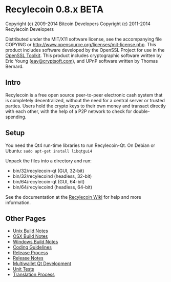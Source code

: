 Recylecoin 0.8.x BETA
====================

Copyright (c) 2009-2014 Bitcoin Developers
Copyright (c) 2011-2014 Recylecoin Developers

Distributed under the MIT/X11 software license, see the accompanying
file COPYING or http://www.opensource.org/licenses/mit-license.php.
This product includes software developed by the OpenSSL Project for use in the [OpenSSL Toolkit](http://www.openssl.org/). This product includes
cryptographic software written by Eric Young ([eay@cryptsoft.com](mailto:eay@cryptsoft.com)), and UPnP software written by Thomas Bernard.


Intro
---------------------
Recylecoin is a free open source peer-to-peer electronic cash system that is
completely decentralized, without the need for a central server or trusted
parties.  Users hold the crypto keys to their own money and transact directly
with each other, with the help of a P2P network to check for double-spending.


Setup
---------------------
You need the Qt4 run-time libraries to run Recylecoin-Qt. On Debian or Ubuntu:
	`sudo apt-get install libqtgui4`

Unpack the files into a directory and run:

- bin/32/recylecoin-qt (GUI, 32-bit)
- bin/32/recylecoind (headless, 32-bit)
- bin/64/recylecoin-qt (GUI, 64-bit)
- bin/64/recylecoind (headless, 64-bit)

See the documentation at the [Recylecoin Wiki](http://recylecoin.info)
for help and more information.


Other Pages
---------------------
- [Unix Build Notes](build-unix.md)
- [OSX Build Notes](build-osx.md)
- [Windows Build Notes](build-msw.md)
- [Coding Guidelines](coding.md)
- [Release Process](release-process.md)
- [Release Notes](release-notes.md)
- [Multiwallet Qt Development](multiwallet-qt.md)
- [Unit Tests](unit-tests.md)
- [Translation Process](translation_process.md)
